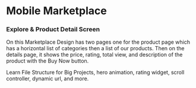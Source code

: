 # Mobile Marketplace

### Explore & Product Detail Screen

On this Marketplace Design has two pages one for the product page which has a horizontal list of categories then a list of our products. Then on the details page, it shows the price, rating, total view,  and description of the product with the Buy Now button.

Learn File Structure for Big Projects, hero animation, rating widget, scroll controller, dynamic url, and more.



